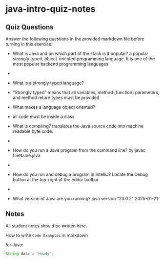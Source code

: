 # java-intro-quiz-notes

## Quiz Questions

Answer the following questions in the provided markdown file before turning in this exercise:

- What is Java and on which part of the stack is it popular?
  a popular strongly typed, object-oriented programming language. It is one of the most popular backend programming languages
- 
- What is a strongly typed language?
- "Strongly typed" means that all variables, method (function) parameters, and method return types must be provided

- What makes a language object oriented?
- all code must be inside a class

- What is compiling?
  translates the Java source code into machine readable byte code.
- 
- How do you run a Java program from the command line?
by javac fileName.java
- 
- How do you run and debug a program in IntelliJ?
  Locate the Debug button at the top-right of the editor toolbar
- 
- What version of Java are you running?
  java version "23.0.2" 2025-01-21

## Notes

All student notes should be written here.

How to write `Code Examples` in markdown

for Java:

```java
String data = "Howdy";
```
